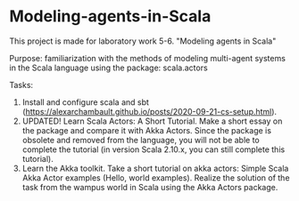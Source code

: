 # Modeling-agents-in-Scala

This project is made for laboratory work 5-6. "Modeling agents in Scala"


Purpose: familiarization with the methods of modeling multi-agent systems in the Scala language using the package:   scala.actors
 

Tasks:

1. Install and configure scala and sbt (https://alexarchambault.github.io/posts/2020-09-21-cs-setup.html).
2. UPDATED! Learn Scala Actors: A Short Tutorial. Make a short essay on the package and compare it with Akka Actors. Since the package is obsolete and removed from the language, you will not be able to complete the tutorial (in version Scala 2.10.x, you can still complete this tutorial).
3. Learn the Akka toolkit. Take a short tutorial on akka actors: Simple Scala Akka Actor examples (Hello, world examples).
Realize the solution of the task from the wampus world in Scala using the Akka Actors package.
